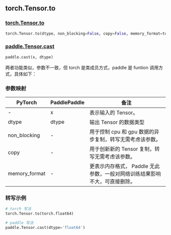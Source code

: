 ## torch.Tensor.to
### [torch.Tensor.to](https://pytorch.org/docs/2.0/generated/torch.Tensor.to.html#torch-tensor-to)

```python
torch.Tensor.to(dtype, non_blocking=False, copy=False, memory_format=torch.preserve_format)
```

### [paddle.Tensor.cast](https://www.paddlepaddle.org.cn/documentation/docs/zh/api/paddle/cast_cn.html#cast)

```python
paddle.cast(x, dtype)
```

两者功能类似，参数不一致，但 torch 是类成员方式，paddle 是 funtion 调用方式，具体如下：
### 参数映射
| PyTorch | PaddlePaddle | 备注                        |
|---------|--------------|---------------------------|
| -     | x            | 表示输入的 Tensor。 |
| dtype     | dtype            | 输出 Tensor 的数据类型 |
| non_blocking   | -          | 用于控制 cpu 和 gpu 数据的异步复制，转写无需考虑该参数。 |
| copy  | -          | 用于创新新的 Tensor 复制，转写无需考虑该参数。 |
| memory_format       | -          | 更表示内存格式， Paddle 无此参数，一般对网络训练结果影响不大，可直接删除。 |

### 转写示例

```python
# torch 写法
torch.Tensor.to(torch.float64)

# paddle 写法
paddle.Tensor.cast(dtype='float64')
```
